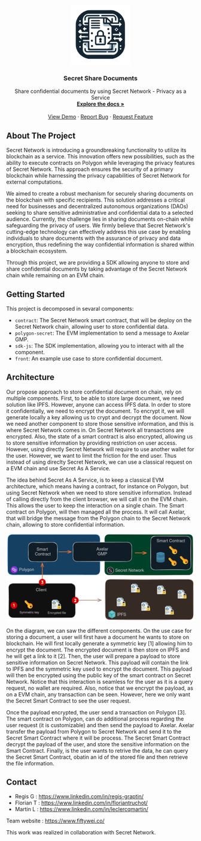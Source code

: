 
<br />
<div align="center">
  <a href="https://github.com/fifty-wei/secret-share-documents">
    <img src="images/logo.png" alt="Logo" width="160" height="160">
  </a>

  <h3 align="center">Secret Share Documents</h3>

  <p align="center">
    Share confidential documents by using Secret Network - Privacy as a Service
    <br />
    <a href="https://github.com/fifty-wei/secret-share-documents"><strong>Explore the docs »</strong></a>
    <br />
    <br />
    <a href="https://github.com/fifty-wei/secret-share-documents">View Demo</a>
    ·
    <a href="https://github.com/fifty-wei/secret-share-documents/issues">Report Bug</a>
    ·
    <a href="https://github.com/fifty-wei/secret-share-documents/issues">Request Feature</a>
  </p>
</div>





## About The Project

Secret Network is introducing a groundbreaking functionality to utilize its blockchain as a service. This innovation offers new possibilities, such as the ability to execute contracts on Polygon while leveraging the privacy features of Secret Network. This approach ensures the security of a primary blockchain while harnessing the privacy capabilities of Secret Network for external computations.

We aimed to create a robust mechanism for securely sharing documents on the blockchain with specific recipients. This solution addresses a critical need for businesses and decentralized autonomous organizations (DAOs) seeking to share sensitive administrative and confidential data to a selected audience. Currently, the challenge lies in sharing documents on-chain while safeguarding the privacy of users. We firmly believe that Secret Network's cutting-edge technology can effectively address this use case by enabling individuals to share documents with the assurance of privacy and data encryption, thus redefining the way confidential information is shared within a blockchain ecosystem.

Through this project, we are providing a SDK allowing anyone to store and share confidential documents by taking advantage of the Secret Network chain while remaining on an EVM chain.  

## Getting Started

This project is decomposed in sevaral components:

- `contract`: The Secret Network smart contract, that will be deploy on the Secret Network chain, allowing user to store confidential data.
- `polygon-secret`: The EVM implementation to send a message to Axelar GMP.
- `sdk-js`: The SDK implementation, allowing you to interact with all the component.
- `front`: An example use case to store confidential document.

## Architecture

Our propose approach to store confidential document on chain, rely on multiple components. First, to be able to store large document, we need solution like IPFS. However, anyone can access IPFS data. In order to store it confidentially, we need to encrypt the document. To encrypt it, we will generate locally a key allowing us to crypt and decrypt the document. Now we need another component to store those sensitive information, and this is where Secret Network comes in. On Secret Network all transactions are encrypted. Also, the state of a smart contract is also encrypted, allowing us to store sensitive information by providing restriction on user access. However, using directly Secret Network will require to use another wallet for the user. However, we want to limit the friction for the end user. Thus instead of using direclty Secret Network, we can use a classical request on a EVM chain and use Secret As A Service. 

The idea behind Secret As A Service, is to keep a classical EVM architecture, which means having a contract, for instance on Polygon, but using Secret Network when we need to store sensitive information. Instead of calling directly from the client browser, we will call it on the EVM chain. This allows the user to keep the interaction on a single chain. The Smart contract on Polygon, will then managed all the process. It will call Axelar, that will bridge the message from the Polygon chain to the Secret Network chain, allowing to store confidential information.

<div align="center">
  <img src="images/architecture.png" alt="Architecture" width="800">
</div>

On the diagram, we can saw the different components. On the use case for storing a document, a user will first have a document he wants to store on blockchain. He will first locally generate a symmetric key [1] allowing him to encrypt the document. The encrypted document is then store on IPFS and he will get a link to it [2]. Then, the user will prepare a payload to store sensitive information on Secret Network. This payload will contain the link to IPFS and the symmetric key used to encrypt the document. This payload will then be encrypted using the public key of the smart contract on Secret Network. Notice that this interaction is seamless for the user as it is a query request, no wallet are required. Also, notice that we encrypt the payload, as on a EVM chain, any transaction can be seen. However, here we only want the Secret Smart Contract to see the user request.

Once the payload encrypted, the user send a transaction on Polygon [3]. The smart contract on Polygon, can do additional process regarding the user request (it is customizable) and then send the payload to Axelar. Axelar transfer the payload from Polygon to Secret Network and send it to the Secret Smart Contract where it will be process. The Secret Smart Contract decrypt the payload of the user, and store the sensitive information on the Smart Contract. Finally, is the user wants to retrive the data, he can query the Secret Smart Contract, obatin an id of the stored file and then retrieve the file information.


## Contact

- Regis G : https://www.linkedin.com/in/regis-graptin/
- Florian T : https://www.linkedin.com/in/floriantruchot/
- Martin L : https://www.linkedin.com/in/leclercqmartin/

Team website : https://www.fiftywei.co/

This work was realized in collaboration with Secret Network.

